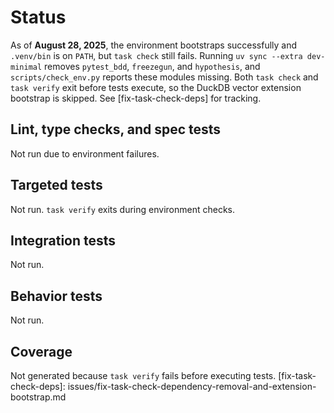 # Status

As of **August 28, 2025**, the environment bootstraps successfully and `.venv/bin` is on
`PATH`, but `task check` still fails. Running `uv sync --extra dev-minimal` removes
`pytest_bdd`, `freezegun`, and `hypothesis`, and `scripts/check_env.py` reports these modules
missing. Both `task check` and `task verify` exit before tests execute, so the DuckDB
vector extension bootstrap is skipped. See
[fix-task-check-deps] for tracking.

## Lint, type checks, and spec tests
Not run due to environment failures.

## Targeted tests
Not run. `task verify` exits during environment checks.

## Integration tests
Not run.

## Behavior tests
Not run.

## Coverage
Not generated because `task verify` fails before executing tests.
[fix-task-check-deps]: issues/fix-task-check-dependency-removal-and-extension-bootstrap.md

